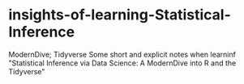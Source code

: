 # insights-of-learning-Statistical-Inference
ModernDive; Tidyverse
Some short and explicit notes when learninf "Statistical Inference via Data Science: A ModernDive into R and the Tidyverse" 
